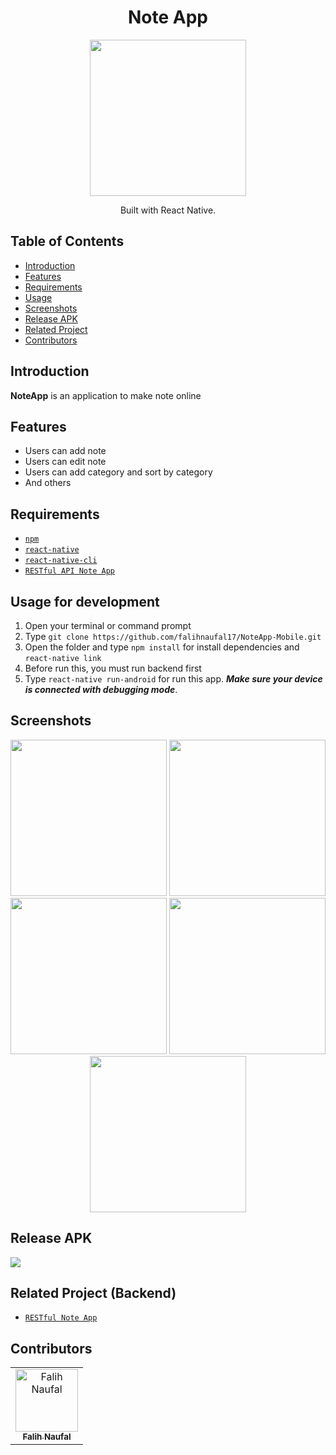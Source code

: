 <h1 align="center">Note App</h1>
<p align="center">
  <img width="250" src="./src/assets/logo/logo.png"/>
</p>
<p align="center">
  Built with React Native.
</p>

## Table of Contents

- [Introduction](#introduction)
- [Features](#features)
- [Requirements](#requirements)
- [Usage](#usage-for-development)
- [Screenshots](#screenshots)
- [Release APK](#release-apk)
- [Related Project](#related-project-backend)
- [Contributors](#contributors)

## Introduction
<b>NoteApp</b> is an application to make note online

## Features
* Users can add note
* Users can edit note
* Users can add category and sort by category
* And others

## Requirements
* [`npm`](https://www.npmjs.com/get-npm)
* [`react-native`](https://facebook.github.io/react-native/docs/getting-started)
* [`react-native-cli`](https://facebook.github.io/react-native/docs/getting-started)
* [`RESTful API Note App`](https://github.com/falihnaufal17/Backend-NoteApp-Mobile.git)

## Usage for development
1. Open your terminal or command prompt
2. Type `git clone https://github.com/falihnaufal17/NoteApp-Mobile.git`
3. Open the folder and type `npm install` for install dependencies and `react-native link`
4. Before run this, you must run backend first
5. Type `react-native run-android` for run this app. ***Make sure your device is connected with debugging mode***.

## Screenshots
<div align="center">
    <img width="250" src="./src/assets/Screenshot_2019-08-30-18-22-14-601_com.applibrary.png">    
    <img width="250" src="./src/assets/Screenshot_2019-08-30-18-22-52-889_com.applibrary.png">
    <img width="250" src="./src/assets/Screenshot_2019-08-30-18-23-49-105_com.applibrary.png">
    <img width="250" src="./src/assets/Screenshot_2019-08-30-18-23-36-473_com.applibrary.png">
    <img width="250" src="./src/assets/Screenshot_2019-08-30-18-24-41-195_com.applibrary.png">
</div>

## Release APK
<a href="https://drive.google.com/file/d/1CnVS-IKB6r9ZlmKHjrbVj4k-txdxhSM0/view?usp=sharing">
  <img src="https://img.shields.io/badge/Download%20on%20the-Google%20Drive-blue.svg?style=popout&logo=google-drive"/>
</a>

## Related Project (Backend)
* [`RESTful Note App`](https://github.com/falihnaufal17/Backend-NoteApp-Mobile.git)

## Contributors
<center>
  <table>
    <tr>
      <td align="center">
        <a href="https://github.com/andreferi3">
          <img width="100" src="https://avatars3.githubusercontent.com/u/35053882?s=460&v=4" alt="Falih Naufal"><br/>
          <sub><b>Falih Naufal</b></sub>
        </a>
      </td>
    </tr>
  </table>
</center>


